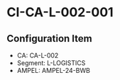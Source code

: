 # CI-CA-L-002-001

## Configuration Item
- CA: CA-L-002
- Segment: L-LOGISTICS
- AMPEL: AMPEL-24-BWB
